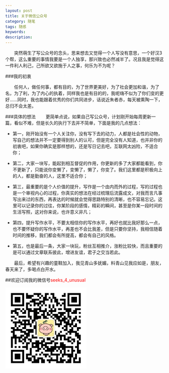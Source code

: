```yaml
---
layout: post
title: 关于微信公众号
category: 随笔
tags: 随感
keywords: 
description: 
---
```


　　突然萌生了写公众号的念头，思来想去又觉得一个人写没有意思，一个好汉3个帮，这么重要的事情我要是一个人独享，那兴致也必然减半了。况且我是觉得这一件利人利己，己所欲又欲施于人之事，何乐为不为呢？

###我的初衷

　　任何人，做任何事，都有目的，为了世界更美好，为了社会更加和谐，为了名，为了利，为了内心的执着，同样我也是有目的的，我呢嗨不似为了你们变的更好……同时，我也能跟着优秀的你们共同进步，话说近朱者赤，每天被熏陶一下，总归不会太差。

###具体的想法
　　更简单点说，如果自己写公众号，计划刚开始每周更新一篇，看似不难，但是长久的执行下去并不简单，下面是我的几点想法：

* 第一，刚开始没有一个人关注你，没有写下去的动力，人都是社会性的动物，写自己的想法并不一定要得到别人的认可，但是完全没有人知道，也并非你的初衷吧，如果你确实是那样想的，还是写日记去吧，互联网太凶险，不适合你；

* 第二，大家一块写，能起到相互督促的作用，你更新的多了大家都能看到，你不更新了，只能说你变懒了，变懒了，懒了，你变了。我们这里都是积极向上的人，都是勤奋的人，这里不适合你；

* 第三，最重要的是个人价值的提升，写作是一个由内而外的过程，写的过程也是一个审视内心的过程，你真实的想法在经过梳理后流露成文，对我而言凡事写出来过的东西，再表达的时候就会觉得思路特别的清晰，也不容易忘记。这里可以记录你的过往，你某阶段的感情，精彩的瞬间，甚至是你某一段时间的生活写照，这对你来说，也许意义非凡；
* 第四，提升写作水平，不要太相信你的写作水平，再好也就比我好那么一点，也不要怀疑你的写作水平，再差也不会比我差，但是只要你坚持，我相信随着时间的推移，我们都会有所提高，都会有自己的风格。

* 第五，也是最后一条，大家一块玩，粉丝互相推介，涨粉比较快，而且重要的是可以通过文章联系彼此，增进友谊，君子之交当若此。


　　最后，希望有兴趣的童鞋加入，我见青山多妩媚，料青山见我应如是，朋友，春天来了，多喝点白开水。


##欢迎订阅我的微信号<font color="red">seeks\_4\_unusual</font>

![160303](/public/img/suibi/weix.jpg)
